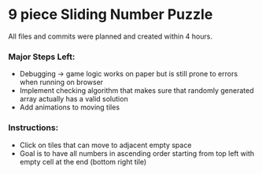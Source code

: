 # 9 piece Sliding Number Puzzle

All files and commits were planned and created within 4 hours.

### Major Steps Left:
- Debugging -> game logic works on paper but is still prone to errors when running on browser
- Implement checking algorithm that makes sure that randomly generated array actually has a valid solution
- Add animations to moving tiles

### Instructions:
- Click on tiles that can move to adjacent empty space
- Goal is to have all numbers in ascending order starting from top left with empty cell at the end (bottom right tile)

